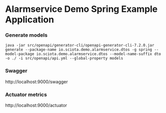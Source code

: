# Alarmservice Demo Spring Example Application

### Generate models
```
java -jar src/openapi/generator-cli/openapi-generator-cli-7.2.0.jar generate --package-name io.sciota.demo.alarmservice.dtos -g spring --model-package io.sciota.demo.alarmservice.dtos --model-name-suffix dto -o ./ -i src/openapi/api.yml --global-property models
```

### Swagger
http://localhost:9000/swagger

### Actuator metrics
http://localhost:9000/actuator
